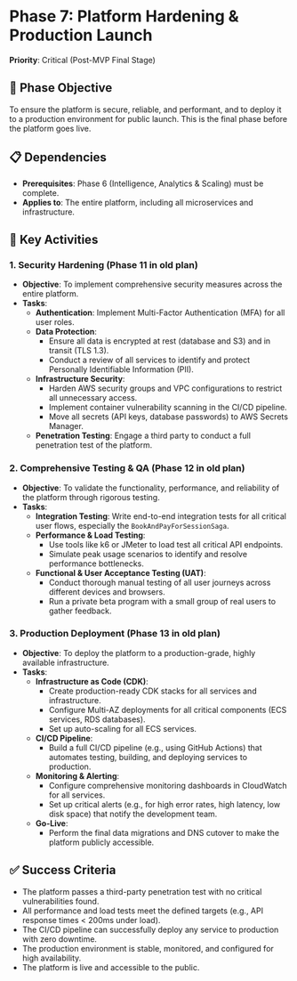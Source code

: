 # Phase 7: Platform Hardening & Production Launch

**Priority**: Critical (Post-MVP Final Stage)

## 🎯 Phase Objective

To ensure the platform is secure, reliable, and performant, and to deploy it to a production environment for public launch. This is the final phase before the platform goes live.

## 📋 Dependencies

-   **Prerequisites**: Phase 6 (Intelligence, Analytics & Scaling) must be complete.
-   **Applies to**: The entire platform, including all microservices and infrastructure.

## 🔧 Key Activities

### **1. Security Hardening (Phase 11 in old plan)**

-   **Objective**: To implement comprehensive security measures across the entire platform.
-   **Tasks**:
    -   **Authentication**: Implement Multi-Factor Authentication (MFA) for all user roles.
    -   **Data Protection**:
        -   Ensure all data is encrypted at rest (database and S3) and in transit (TLS 1.3).
        -   Conduct a review of all services to identify and protect Personally Identifiable Information (PII).
    -   **Infrastructure Security**:
        -   Harden AWS security groups and VPC configurations to restrict all unnecessary access.
        -   Implement container vulnerability scanning in the CI/CD pipeline.
        -   Move all secrets (API keys, database passwords) to AWS Secrets Manager.
    -   **Penetration Testing**: Engage a third party to conduct a full penetration test of the platform.

### **2. Comprehensive Testing & QA (Phase 12 in old plan)**

-   **Objective**: To validate the functionality, performance, and reliability of the platform through rigorous testing.
-   **Tasks**:
    -   **Integration Testing**: Write end-to-end integration tests for all critical user flows, especially the `BookAndPayForSessionSaga`.
    -   **Performance & Load Testing**:
        -   Use tools like k6 or JMeter to load test all critical API endpoints.
        -   Simulate peak usage scenarios to identify and resolve performance bottlenecks.
    -   **Functional & User Acceptance Testing (UAT)**:
        -   Conduct thorough manual testing of all user journeys across different devices and browsers.
        -   Run a private beta program with a small group of real users to gather feedback.

### **3. Production Deployment (Phase 13 in old plan)**

-   **Objective**: To deploy the platform to a production-grade, highly available infrastructure.
-   **Tasks**:
    -   **Infrastructure as Code (CDK)**:
        -   Create production-ready CDK stacks for all services and infrastructure.
        -   Configure Multi-AZ deployments for all critical components (ECS services, RDS databases).
        -   Set up auto-scaling for all ECS services.
    -   **CI/CD Pipeline**:
        -   Build a full CI/CD pipeline (e.g., using GitHub Actions) that automates testing, building, and deploying services to production.
    -   **Monitoring & Alerting**:
        -   Configure comprehensive monitoring dashboards in CloudWatch for all services.
        -   Set up critical alerts (e.g., for high error rates, high latency, low disk space) that notify the development team.
    -   **Go-Live**:
        -   Perform the final data migrations and DNS cutover to make the platform publicly accessible.

## ✅ Success Criteria

-   The platform passes a third-party penetration test with no critical vulnerabilities found.
-   All performance and load tests meet the defined targets (e.g., API response times < 200ms under load).
-   The CI/CD pipeline can successfully deploy any service to production with zero downtime.
-   The production environment is stable, monitored, and configured for high availability.
-   The platform is live and accessible to the public.

